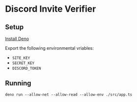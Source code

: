 # Discord Invite Verifier

## Setup

[Install Deno](https://deno.land)

Export the following environmental vriables:
- `SITE_KEY`
- `SECRET_KEY`
- `DISCORD_TOKEN`

## Running

`deno run --allow-net --allow-read --allow-env ./src/app.ts`
